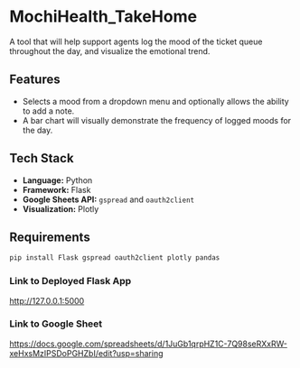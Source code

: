 # MochiHealth_TakeHome
A tool that will help support agents log the mood of the ticket queue throughout the day, and visualize the emotional trend.

## Features
- Selects a mood from a dropdown menu and optionally allows the ability to add a note.
- A bar chart will visually demonstrate the frequency of logged moods for the day.

## Tech Stack
- **Language:** Python  
- **Framework:** Flask  
- **Google Sheets API:** `gspread` and `oauth2client`
- **Visualization:** Plotly
  
## Requirements

```bash
pip install Flask gspread oauth2client plotly pandas
```

### Link to Deployed Flask App
http://127.0.0.1:5000

### Link to Google Sheet
https://docs.google.com/spreadsheets/d/1JuGb1qrpHZ1C-7Q98seRXxRW-xeHxsMzIPSDoPGHZbI/edit?usp=sharing
